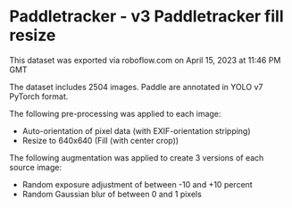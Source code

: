 
Paddletracker - v3 Paddletracker fill resize
==============================

This dataset was exported via roboflow.com on April 15, 2023 at 11:46 PM GMT

The dataset includes 2504 images.
Paddle are annotated in YOLO v7 PyTorch format.

The following pre-processing was applied to each image:
* Auto-orientation of pixel data (with EXIF-orientation stripping)
* Resize to 640x640 (Fill (with center crop))

The following augmentation was applied to create 3 versions of each source image:
* Random exposure adjustment of between -10 and +10 percent
* Random Gaussian blur of between 0 and 1 pixels



